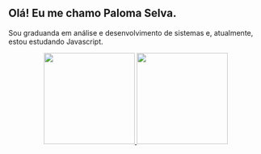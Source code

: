   ## Olá! Eu me chamo Paloma Selva. 
  Sou graduanda em análise e desenvolvimento de sistemas e, atualmente, estou estudando Javascript.

  <div align="center">
  <a href="https://github.com/PalomaSelva">
   <img height="180em" src="https://github-readme-stats.vercel.app/api?username=palomaselva&show_icons=true&theme=omni&include_all_commits=true&count_private=true&text_color=ed9acc"/>
    <img height="180em"  src="https://github-readme-stats.vercel.app/api/top-langs/?username=PalomaSelva&layout=compact&langs_count=7&theme=omni&text_color=fab6df"/>
</div>

